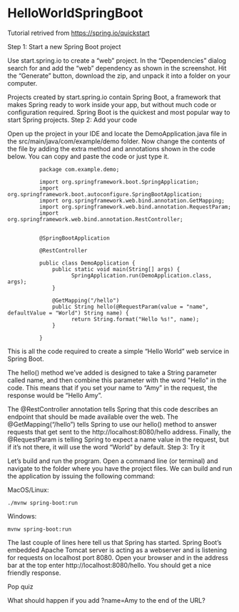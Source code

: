 # HelloWorldSpringBoot

Tutorial retrived from https://spring.io/quickstart

Step 1: Start a new Spring Boot project

Use start.spring.io to create a “web” project. In the “Dependencies” dialog search for and add the “web” dependency as shown in the screenshot. Hit the “Generate” button, download the zip, and unpack it into a folder on your computer.

Projects created by start.spring.io contain Spring Boot, a framework that makes Spring ready to work inside your app, but without much code or configuration required. Spring Boot is the quickest and most popular way to start Spring projects.
Step 2: Add your code

Open up the project in your IDE and locate the DemoApplication.java file in the src/main/java/com/example/demo folder. Now change the contents of the file by adding the extra method and annotations shown in the code below. You can copy and paste the code or just type it.


              package com.example.demo;

              import org.springframework.boot.SpringApplication;
              import org.springframework.boot.autoconfigure.SpringBootApplication;
              import org.springframework.web.bind.annotation.GetMapping;
              import org.springframework.web.bind.annotation.RequestParam;
              import org.springframework.web.bind.annotation.RestController;
              

              @SpringBootApplication

              @RestController

              public class DemoApplication {
                  public static void main(String[] args) {
                        SpringApplication.run(DemoApplication.class, args);
                  }
                  
                  @GetMapping("/hello")
                  public String hello(@RequestParam(value = "name", defaultValue = "World") String name) {
                        return String.format("Hello %s!", name);
                  }

              }

            

This is all the code required to create a simple “Hello World” web service in Spring Boot.

The hello() method we’ve added is designed to take a String parameter called name, and then combine this parameter with the word "Hello" in the code. This means that if you set your name to “Amy” in the request, the response would be “Hello Amy”.

The @RestController annotation tells Spring that this code describes an endpoint that should be made available over the web. The @GetMapping(“/hello”) tells Spring to use our hello() method to answer requests that get sent to the http://localhost:8080/hello address. Finally, the @RequestParam is telling Spring to expect a name value in the request, but if it’s not there, it will use the word “World” by default.
Step 3: Try it

Let’s build and run the program. Open a command line (or terminal) and navigate to the folder where you have the project files. We can build and run the application by issuing the following command:

MacOS/Linux:

    ./mvnw spring-boot:run

Windows:

    mvnw spring-boot:run
    
The last couple of lines here tell us that Spring has started. Spring Boot’s embedded Apache Tomcat server is acting as a webserver and is listening for requests on localhost port 8080. Open your browser and in the address bar at the top enter http://localhost:8080/hello. You should get a nice friendly response.

Pop quiz

What should happen if you add ?name=Amy to the end of the URL?
